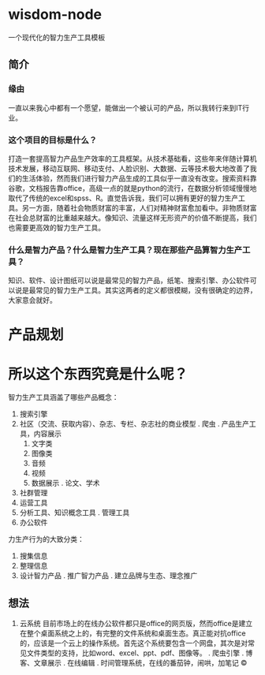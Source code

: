 # wisdom-node
一个现代化的智力生产工具模板

## 简介
### 缘由
一直以来我心中都有一个愿望，能做出一个被认可的产品，所以我转行来到IT行业。

### 这个项目的目标是什么？
打造一套提高智力产品生产效率的工具框架。从技术基础看，这些年来伴随计算机技术发展，移动互联网、移动支付、人脸识别、大数据、云等技术极大地改善了我们的生活体验，然而我们进行智力产品生成的工具似乎一直没有改变。搜索资料靠谷歌，文档报告靠office，高级一点的就是python的流行，在数据分析领域慢慢地取代了传统的excel和spss、R。直觉告诉我，我们可以拥有更好的智力生产工具。另一方面，随着社会物质财富的丰富，人们对精神财富愈加看中。非物质财富在社会总财富的比重越来越大。像知识、流量这样无形资产的价值不断提高，我们也需要更高效的智力生产工具。

### 什么是智力产品？什么是智力生产工具？现在那些产品算智力生产工具？
知识、软件、设计图纸可以说是最常见的智力产品，纸笔、搜索引擎、办公软件可以说是最常见的智力生产工具。其实这两者的定义都很模糊，没有很确定的边界，大家意会就好。
  
  # 产品规划
  # 所以这个东西究竟是什么呢？
智力生产工具涵盖了哪些产品概念：
1. 搜索引擎
2. 社区（交流、获取内容）、杂志、专栏、杂志社的商业模型
  . 爬虫
  . 产品生产工具，内容展示
    1. 文字类
   2. 图像类
   3. 音频
   4. 视频
    5. 数据展示
  . 论文、学术
6. 社群管理
7. 运营工具
8. 分析工具、知识概念工具
  . 管理工具
  0. 办公软件
  
  力生产行为的大致分类：
1. 搜集信息
2. 整理信息
3. 设计智力产品
  . 推广智力产品
  . 建立品牌与生态、理念推广
  
## 想法
1. 云系统
   目前市场上的在线办公软件都只是office的网页版，然而office是建立在整个桌面系统之上的，有完整的文件系统和桌面生态。真正能对抗office的，应该是一个云上的操作系统。首先这个系统要包含一个网盘，其次是对常见文件类型的支持，比如word、excel、ppt、pdf、图像等。
  . 爬虫引擎
  . 博客、文章展示
  . 在线编辑
  . 时间管理系统，在线的番茄钟，闹哄，加笔记
&copy;                                              